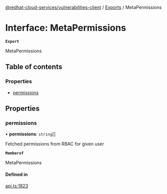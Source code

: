 [@redhat-cloud-services/vulnerabilities-client](../README.md) / [Exports](../modules.md) / MetaPermissions

# Interface: MetaPermissions

**`Export`**

MetaPermissions

## Table of contents

### Properties

- [permissions](MetaPermissions.md#permissions)

## Properties

### permissions

• **permissions**: `string`[]

Fetched permissions from RBAC for given user

**`Memberof`**

MetaPermissions

#### Defined in

[api.ts:1823](https://github.com/mkholjuraev/javascript-clients/blob/main/packages/vulnerabilities/git-api/api.ts#L1823)
